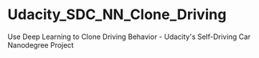 # Udacity_SDC_NN_Clone_Driving
Use Deep Learning to Clone Driving Behavior - Udacity's Self-Driving Car Nanodegree Project
